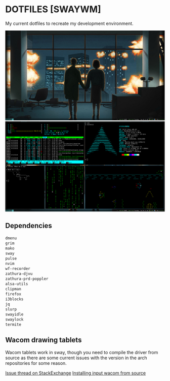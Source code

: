 DOTFILES [SWAYWM]
=================
My current dotfiles to recreate my development environment.

![Clean image of my desktop](images/clean.png)
![Busy image of my desktop](images/busy.png)

Dependencies
------------
```
dmenu
grim
mako
sway
pulse
nvim
wf-recorder
zathura-djvu
zathura-prd-poppler
alsa-utils
clipman
firefox
i3blocks
jq
slurp
swayidle
swaylock
termite
```

Wacom drawing tablets
---------------------
Wacom tablets work in sway, though you need to compile the driver from source
as there are some current issues with the version in the arch repositories
for some reason.

[Issue thread on StackExchange](https://askubuntu.com/questions/1063779/my-wacom-one-device-is-not-working)
[Installing input wacom from source](https://github.com/linuxwacom/input-wacom/wiki/Installing-input-wacom-from-source)

